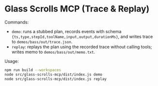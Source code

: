 # Glass Scrolls MCP (Trace & Replay)

Commands:

- `demo`: runs a stubbed plan, records events with schema `{ts,type,stepId,toolName,input,output,durationMs}`, and
  writes trace to `demos/bass/out/trace.json`.
- `replay`: replays the plan using the recorded trace without calling tools; writes memo to `demos/bass/out/memo.txt`.

Usage:

```bash
npm run build --workspaces
node src/glass-scrolls-mcp/dist/index.js demo
node src/glass-scrolls-mcp/dist/index.js replay
```
